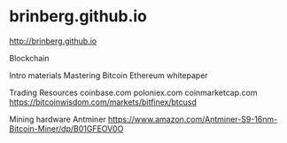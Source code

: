 # brinberg.github.io
http://brinberg.github.io

Blockchain

Intro materials
 Mastering Bitcoin
 Ethereum whitepaper

Trading Resources
 coinbase.com
 poloniex.com
 coinmarketcap.com
 https://bitcoinwisdom.com/markets/bitfinex/btcusd
 
Mining hardware
 Antminer
 https://www.amazon.com/Antminer-S9-16nm-Bitcoin-Miner/dp/B01GFEOV0O
